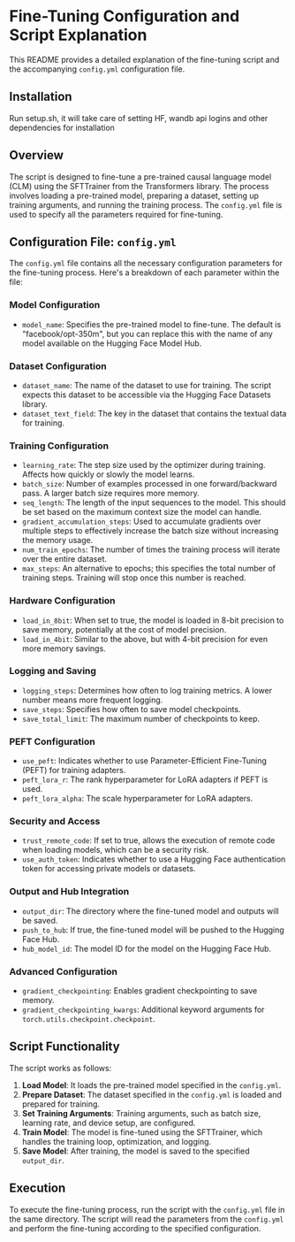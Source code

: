 # Fine-Tuning Configuration and Script Explanation

This README provides a detailed explanation of the fine-tuning script and the accompanying `config.yml` configuration file.

## Installation
Run setup.sh, it will take care of setting HF, wandb api logins and other dependencies for installation

## Overview

The script is designed to fine-tune a pre-trained causal language model (CLM) using the SFTTrainer from the Transformers library. The process involves loading a pre-trained model, preparing a dataset, setting up training arguments, and running the training process. The `config.yml` file is used to specify all the parameters required for fine-tuning.

## Configuration File: `config.yml`

The `config.yml` file contains all the necessary configuration parameters for the fine-tuning process. Here's a breakdown of each parameter within the file:

### Model Configuration

- `model_name`: Specifies the pre-trained model to fine-tune. The default is "facebook/opt-350m", but you can replace this with the name of any model available on the Hugging Face Model Hub.

### Dataset Configuration

- `dataset_name`: The name of the dataset to use for training. The script expects this dataset to be accessible via the Hugging Face Datasets library.
- `dataset_text_field`: The key in the dataset that contains the textual data for training.

### Training Configuration

- `learning_rate`: The step size used by the optimizer during training. Affects how quickly or slowly the model learns.
- `batch_size`: Number of examples processed in one forward/backward pass. A larger batch size requires more memory.
- `seq_length`: The length of the input sequences to the model. This should be set based on the maximum context size the model can handle.
- `gradient_accumulation_steps`: Used to accumulate gradients over multiple steps to effectively increase the batch size without increasing the memory usage.
- `num_train_epochs`: The number of times the training process will iterate over the entire dataset.
- `max_steps`: An alternative to epochs; this specifies the total number of training steps. Training will stop once this number is reached.

### Hardware Configuration

- `load_in_8bit`: When set to true, the model is loaded in 8-bit precision to save memory, potentially at the cost of model precision.
- `load_in_4bit`: Similar to the above, but with 4-bit precision for even more memory savings.

### Logging and Saving

- `logging_steps`: Determines how often to log training metrics. A lower number means more frequent logging.
- `save_steps`: Specifies how often to save model checkpoints.
- `save_total_limit`: The maximum number of checkpoints to keep.

### PEFT Configuration

- `use_peft`: Indicates whether to use Parameter-Efficient Fine-Tuning (PEFT) for training adapters.
- `peft_lora_r`: The rank hyperparameter for LoRA adapters if PEFT is used.
- `peft_lora_alpha`: The scale hyperparameter for LoRA adapters.

### Security and Access

- `trust_remote_code`: If set to true, allows the execution of remote code when loading models, which can be a security risk.
- `use_auth_token`: Indicates whether to use a Hugging Face authentication token for accessing private models or datasets.

### Output and Hub Integration

- `output_dir`: The directory where the fine-tuned model and outputs will be saved.
- `push_to_hub`: If true, the fine-tuned model will be pushed to the Hugging Face Hub.
- `hub_model_id`: The model ID for the model on the Hugging Face Hub.

### Advanced Configuration

- `gradient_checkpointing`: Enables gradient checkpointing to save memory.
- `gradient_checkpointing_kwargs`: Additional keyword arguments for `torch.utils.checkpoint.checkpoint`.

## Script Functionality

The script works as follows:

1. **Load Model**: It loads the pre-trained model specified in the `config.yml`.
2. **Prepare Dataset**: The dataset specified in the `config.yml` is loaded and prepared for training.
3. **Set Training Arguments**: Training arguments, such as batch size, learning rate, and device setup, are configured.
4. **Train Model**: The model is fine-tuned using the SFTTrainer, which handles the training loop, optimization, and logging.
5. **Save Model**: After training, the model is saved to the specified `output_dir`.

## Execution

To execute the fine-tuning process, run the script with the `config.yml` file in the same directory. The script will read the parameters from the `config.yml` and perform the fine-tuning according to the specified configuration.
